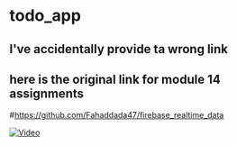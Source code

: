 # todo_app
## I've accidentally provide ta wrong link
## here is the original link for module 14 assignments 
#https://github.com/Fahaddada47/firebase_realtime_data

[![Video](https://img.youtube.com/vi/ZzXG4liQrlg/0.jpg)](https://www.youtube.com/watch?v=ZzXG4liQrlg)
